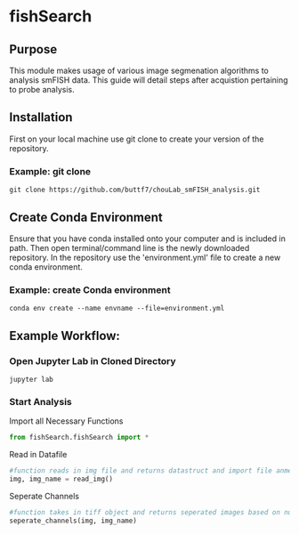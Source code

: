 # fishSearch
## Purpose 
This module makes usage of various image segmenation algorithms to analysis smFISH data. This guide will detail steps after acquistion pertaining to probe analysis. 

## Installation 
First on your local machine use git clone to create your version of the repository. 

### Example: git clone
```
git clone https://github.com/buttf7/chouLab_smFISH_analysis.git
```

## Create Conda Environment
Ensure that you have conda installed onto your computer and is included in path. Then open terminal/command line is the newly downloaded repository. In the repository use the 'environment.yml' file to create a new conda environment.

### Example: create Conda environment
```
conda env create --name envname --file=environment.yml
```

## Example Workflow:

### Open Jupyter Lab in Cloned Directory
```
jupyter lab
```

### Start Analysis
Import all Necessary Functions
``` python
from fishSearch.fishSearch import *
```

Read in Datafile
``` python
#function reads in img file and returns datastruct and import file anme
img, img_name = read_img()
```

Seperate Channels
``` python
#function takes in tiff object and returns seperated images based on number of channels
seperate_channels(img, img_name)
```
